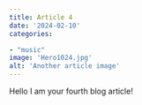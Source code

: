```yaml
---
title: Article 4
date: '2024-02-10'
categories:

- "music"
image: 'Hero1024.jpg'
alt: 'Another article image'
---
```


Hello I am your fourth blog article!
